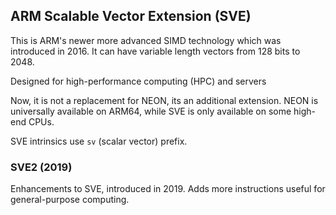 ## ARM Scalable Vector Extension (SVE)
This is ARM's newer more advanced SIMD technology which was introduced in 2016.
It can have variable length vectors from 128 bits to 2048.

Designed for high-performance computing (HPC) and servers

Now, it is not a replacement for NEON, its an additional extension. NEON is universally
available on ARM64, while SVE is only available on some high-end CPUs.

SVE intrinsics use `sv` (scalar vector) prefix.

### SVE2 (2019)
Enhancements to SVE, introduced in 2019. Adds more instructions useful for
general-purpose computing.

